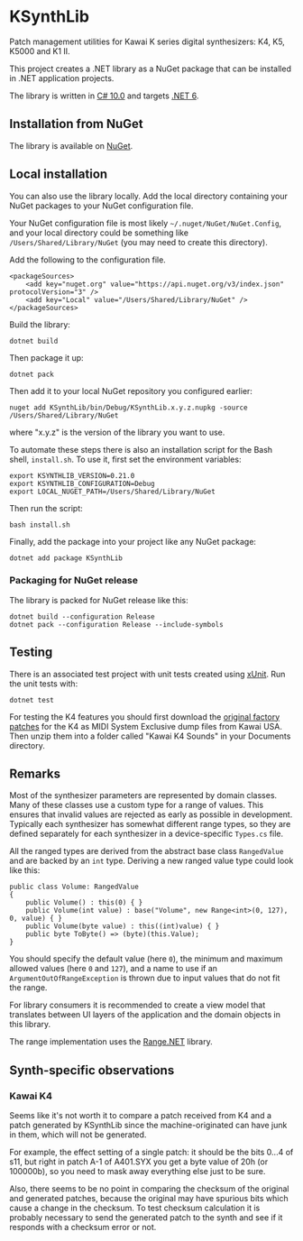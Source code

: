 # KSynthLib

Patch management utilities for Kawai K series digital synthesizers: K4, K5, K5000 and K1 II.

This project creates a .NET library as a NuGet package
that can be installed in .NET application projects.

The library is written in [C# 10.0](https://learn.microsoft.com/en-us/dotnet/csharp/whats-new/csharp-10)
and targets [.NET 6](https://learn.microsoft.com/en-us/dotnet/core/whats-new/dotnet-6).

## Installation from NuGet

The library is available on [NuGet](https://www.nuget.org/packages/KSynthLib/).

## Local installation

You can also use the library locally. Add the local directory
containing your NuGet packages to your NuGet configuration file.

Your NuGet configuration file is most likely `~/.nuget/NuGet/NuGet.Config`,
and your local directory could be something like `/Users/Shared/Library/NuGet`
(you may need to create this directory).

Add the following to the configuration file.

    <packageSources>
        <add key="nuget.org" value="https://api.nuget.org/v3/index.json" protocolVersion="3" />
        <add key="Local" value="/Users/Shared/Library/NuGet" />
    </packageSources>

Build the library:

    dotnet build

Then package it up:

    dotnet pack

Then add it to your local NuGet repository you configured earlier:

    nuget add KSynthLib/bin/Debug/KSynthLib.x.y.z.nupkg -source /Users/Shared/Library/NuGet

where "x.y.z" is the version of the library you want to use.

To automate these steps there is also an installation script for the Bash shell, `install.sh`.
To use it, first set the environment variables:

    export KSYNTHLIB_VERSION=0.21.0
    export KSYNTHLIB_CONFIGURATION=Debug
    export LOCAL_NUGET_PATH=/Users/Shared/Library/NuGet

Then run the script:

    bash install.sh

Finally, add the package into your project like any NuGet package:

    dotnet add package KSynthLib

### Packaging for NuGet release

The library is packed for NuGet release like this:

    dotnet build --configuration Release
    dotnet pack --configuration Release --include-symbols

## Testing

There is an associated test project with unit tests created using
[xUnit](https://xunit.net/). Run the unit tests with:

    dotnet test

For testing the K4 features you should first download the [original factory
patches](https://kawaius.com/technical-support-division/software-os/) for the K4
as MIDI System Exclusive dump files from Kawai USA. Then unzip them into a folder
called "Kawai K4 Sounds" in your Documents directory.

## Remarks

Most of the synthesizer parameters are represented by domain classes. Many of these
classes use a custom type for a range of values. This ensures that invalid values are
rejected as early as possible in development. Typically each synthesizer has somewhat
different range types, so they are defined separately for each synthesizer in a
device-specific `Types.cs` file.

All the ranged types are derived from the abstract base class `RangedValue` and are
backed by an `int` type. Deriving a new ranged value type could look like this:

    public class Volume: RangedValue
    {
        public Volume() : this(0) { }
        public Volume(int value) : base("Volume", new Range<int>(0, 127), 0, value) { }
        public Volume(byte value) : this((int)value) { }
        public byte ToByte() => (byte)(this.Value);
    }

You should specify the default value (here `0`), the minimum and maximum allowed values
(here `0` and `127`), and a name to use if an `ArgumentOutOfRangeException` is thrown due to input values that
do not fit the range.

For library consumers it is recommended to create a view model that translates between UI layers of
the application and the domain objects in this library.

The range implementation uses the [Range.NET](https://github.com/mnelsonwhite/Range.NET) library.

## Synth-specific observations

### Kawai K4

Seems like it's not worth it to compare a patch received from K4
and a patch generated by KSynthLib since the machine-originated
can have junk in them, which will not be generated.

For example, the effect setting of a single patch: it should be the
bits 0...4 of s11, but right in patch A-1 of A401.SYX you get
a byte value of 20h (or 100000b), so you need to mask away everything
else just to be sure.

Also, there seems to be no point in comparing the checksum of the original and
generated patches, because the original may have spurious bits which cause a change in the
checksum. To test checksum calculation it is probably necessary to send the
generated patch to the synth and see if it responds with a checksum error or not.
